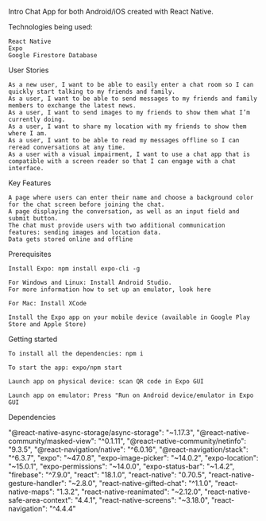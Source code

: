 Intro
Chat App for both Android/iOS created with React Native.

Technologies being used:

    React Native
    Expo
    Google Firestore Database



User Stories

    As a new user, I want to be able to easily enter a chat room so I can quickly start talking to my friends and family.
    As a user, I want to be able to send messages to my friends and family members to exchange the latest news.
    As a user, I want to send images to my friends to show them what I’m currently doing.
    As a user, I want to share my location with my friends to show them where I am.
    As a user, I want to be able to read my messages offline so I can reread conversations at any time.
    As a user with a visual impairment, I want to use a chat app that is compatible with a screen reader so that I can engage with a chat interface.



Key Features

    A page where users can enter their name and choose a background color for the chat screen before joining the chat.
    A page displaying the conversation, as well as an input field and submit button.
    The chat must provide users with two additional communication features: sending images and location data.
    Data gets stored online and offline



Prerequisites

    Install Expo: npm install expo-cli -g

    For Windows and Linux: Install Android Studio.
    For more information how to set up an emulator, look here

    For Mac: Install XCode

    Install the Expo app on your mobile device (available in Google Play Store and Apple Store)



Getting started

    To install all the dependencies: npm i

    To start the app: expo/npm start

    Launch app on physical device: scan QR code in Expo GUI

    Launch app on emulator: Press "Run on Android device/emulator in Expo GUI



Dependencies

 "@react-native-async-storage/async-storage": "~1.17.3",
    "@react-native-community/masked-view": "^0.1.11",
    "@react-native-community/netinfo": "9.3.5",
    "@react-navigation/native": "^6.0.16",
    "@react-navigation/stack": "^6.3.7",
    "expo": "~47.0.8",
    "expo-image-picker": "~14.0.2",
    "expo-location": "~15.0.1",
    "expo-permissions": "~14.0.0",
    "expo-status-bar": "~1.4.2",
    "firebase": "^7.9.0",
    "react": "18.1.0",
    "react-native": "0.70.5",
    "react-native-gesture-handler": "~2.8.0",
    "react-native-gifted-chat": "^1.1.0",
    "react-native-maps": "1.3.2",
    "react-native-reanimated": "~2.12.0",
    "react-native-safe-area-context": "4.4.1",
    "react-native-screens": "~3.18.0",
    "react-navigation": "^4.4.4"
  
